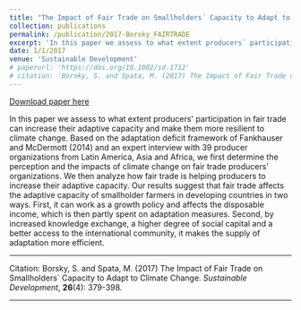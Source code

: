 ```yaml
---
title: "The Impact of Fair Trade on Smallholders´ Capacity to Adapt to Climate Change"
collection: publications
permalink: /publication/2017-Borsky_FAIRTRADE
excerpt: 'In this paper we assess to what extent producers´ participation in fair trade can increase their adaptive capacity and make them more resilient to climate change.'
date: 1/1/2017
venue: 'Sustainable Development'
# paperurl: 'https://doi.org/10.1002/sd.1712'
# citation: 'Borsky, S. and Spata, M. (2017) The Impact of Fair Trade on Smallholders´ Capacity to Adapt to Climate Change. Sustainable Development, 26(4): 379-398.'
---
```


<a href='https://doi.org/10.1002/sd.1712'>Download paper here</a>

In this paper we assess to what extent producers' participation in fair trade can increase their adaptive capacity and  make them more resilient to climate change. Based on the adaptation deficit framework of Fankhauser and McDermott (2014) and an expert  interview with 39 producer organizations from Latin America, Asia and Africa, we first determine the perception and the impacts of climate change on fair trade producers' organizations. We then analyze how fair trade is helping producers to increase their adaptive capacity. Our results suggest that fair trade affects the adaptive capacity of smallholder farmers in developing countries in two ways. First, it can work as a growth policy and affects the disposable income, which is then partly spent on adaptation measures. Second, by increased knowledge exchange, a higher degree of social capital and a better access to the  international community, it makes the supply of adaptation more  efficient.

---

Citation: Borsky, S. and Spata, M. (2017) The Impact of Fair Trade on Smallholders´ Capacity to Adapt to Climate Change. *Sustainable Development*, **26**(4): 379-398.

---

